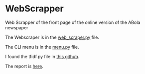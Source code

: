 # WebScrapper
Web Scrapper of the front page of the online version of the ABola newspaper

<p>The Webscraper is in the <a href=https://github.com/josezitopedrito/WebScrapper/blob/master/web_scraper.py>web_scraper.py</a> file.</p>
<p>The CLI menu is in the <a href=https://github.com/josezitopedrito/WebScrapper/blob/master/menu.py>menu.py</a> file.</p>
<p>I found the tfidf.py file in <a href=https://github.com/hrs/python-tf-idf?fbclid=IwAR3cUJBvqfVbJoUXSy-u3h_Ln0t0g70bzMoXC9CHBSYYvuFv1P5edEmK8F8>this github</a>.</p>
<p>The report is <a href=https://github.com/josezitopedrito/WebScrapper/blob/master/Relatorio.pdf>here</a>.</p>
